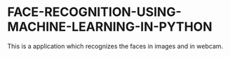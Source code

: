 # FACE-RECOGNITION-USING-MACHINE-LEARNING-IN-PYTHON
This is a application which recognizes the faces in images and in webcam.
